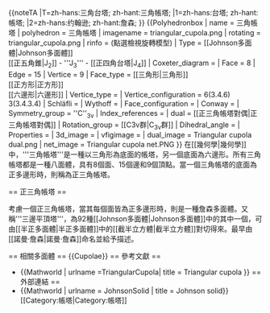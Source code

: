 {{noteTA
|T=zh-hans:三角台塔; zh-hant:三角帳塔;
|1=zh-hans:台塔; zh-hant:帳塔;
|2=zh-hans:约翰逊; zh-hant:詹森;
}}
{{Polyhedronbox
| name = 三角帳塔
| polyhedron = 三角帳塔
| imagename = triangular_cupola.png
| rotating = triangular_cupola.png
| rinfo = (點選檢視旋轉模型)
| Type = [[Johnson多面體|Johnson多面體]] <br> [[正五角錐|J<sub>2</sub>]] - '''J<sub>3</sub>''' - [[正四角台塔|J<sub>4</sub>]]
| Coxeter_diagram =
| Face = 8
| Edge = 15
| Vertice = 9
| Face_type = [[三角形|三角形]] <br> [[正方形|正方形]] <br> [[六邊形|六邊形]]
| Vertice_type = 
| Vertice_configuration = 6(3.4.6) <br> 3(3.4.3.4)
| Schläfli = 
| Wythoff = 
| Face_configuration = 
| Conway = 
| Symmetry_group = ''C''<sub>3v</sub> 
| Index_references = 
| dual = [[正三角帳塔對偶|正三角帳塔對偶]]
| Rotation_group = [[C3v群|C<sub>3v</sub>群]]
| Dihedral_angle = 
| Properties = 
| 3d_image = 
| vfigimage = 
| dual_image = Triangular cupola dual.png
| net_image = Triangular cupola net.PNG
}}
在[[幾何學|幾何學]]中，'''三角帳塔'''是一種以三角形為底面的帳塔，另一個底面為六邊形。所有三角帳塔都是一種八面體，具有8個面、15個邊和9個頂點。當一個三角帳塔的底面為正多邊形時，則稱為正三角帳塔。

== 正三角帳塔 ==

考慮一個正三角帳塔，當其每個面皆為正多邊形時，則是一種詹森多面體。又稱'''三邊平頂塔'''，為92種[[Johnson多面體|Johnson多面體]]中的其中一個，可由[[半正多面體|半正多面體]]中的[[截半立方體|截半立方體]]對切得來。最早由[[諾曼·詹森|諾曼·詹森]]命名並給予描述。

== 相關多面體 ==
{{Cupolae}}
== 參考文獻 ==
* {{Mathworld | urlname =TriangularCupola| title = Triangular cupola }}
== 外部連結 ==
* {{Mathworld | urlname = JohnsonSolid | title = Johnson solid}}
[[Category:帳塔|Category:帳塔]]